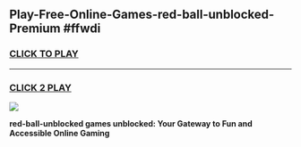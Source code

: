
## Play-Free-Online-Games-red-ball-unblocked-Premium #ffwdi
<h3>
<a href="https://premium.freeplayer.one?title=red-ball-unblocked&ref=8M">CLICK TO PLAY</a></h3>
<hr>

<h3>
<a href="https://premium.freeplayer.one?title=red-ball-unblocked&ref=8M">CLICK 2 PLAY</a>
  
</h3>

<a href="https://premium.freeplayer.one?title=red-ball-unblocked&ref=8M"><img src="https://clearcache.store/games.png"></a>


**red-ball-unblocked games unblocked: Your Gateway to Fun and Accessible Online Gaming**
